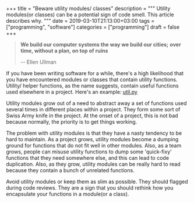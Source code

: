 +++
title = "Beware utility modules/ classes"
description = """
  Utility modules(or classes) can be a potential sign of code smell. This
  article describes why.
  """
date = 2019-03-10T21:13:00+03:00
tags = ["programming", "software"]
categories = ["programming"]
draft = false
+++

> **We build our computer systems the way we build our cities;**
> **over time, without a plan, on top of ruins**
>
> -- Ellen Ullman

If you have been writing software for a while, there's a high likelihood that
you have encountered modules or classes that contain utility functions. Utility/
helper functions, as the name suggests, contain useful functions used elsewhere
in a project. Here's an example: [util.py](https://github.com/kennethreitz/requests/blob/master/requests/utils.py)

Utility modules grow out of a need to abstract away a set of functions used
several times in different places within a project. They form some sort of
Swiss Army knife in the project. At the onset of a project, this is not bad
because normally, the priority is to get things working.

The problem with utility modules is that they have a nasty tendency to be hard
to maintain. As a project grows, utility modules become a dumping ground for
functions that do not fit well in other modules. Also, as a team grows, people
can misuse utility functions to dump some 'quick-fixy' functions that they need
somewhere else, and this can lead to code duplication. Also, as they grow,
utility modules can be really hard to read because they contain a bunch of
unrelated functions.

Avoid utility modules or keep them as slim as possible. They should flagged
during code reviews. They are a sign that you should rethink how you
encapsulate your functions in a module(or a class).
